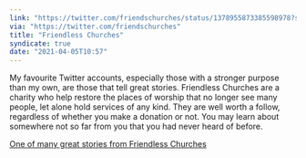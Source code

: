 ```yaml
---
link: "https://twitter.com/friendschurches/status/1378955873385598978?s=21"
via: "https://twitter.com/friendschurches"
title: "Friendless Churches"
syndicate: true
date: "2021-04-05T10:57"
---
```

My favourite Twitter accounts, especially those with a stronger purpose than my own, are those that tell great stories. Friendless Churches are a charity who help restore the places of worship that no longer see many people, let alone hold services of any kind. They are well worth a follow, regardless of whether you make a donation or not. You may learn about somewhere not so far from you that you had never heard of before.

[One of many great stories from Friendless Churches](https://twitter.com/friendschurches/status/1378955873385598978?s=21)